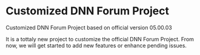 Customized DNN Forum Project
=========

Customized DNN Forum Project based on official version 05.00.03

It is a tottaly new project to customize the official DNN Forum Project. 
From now, we will get started to add new features or enhance pending issues.
